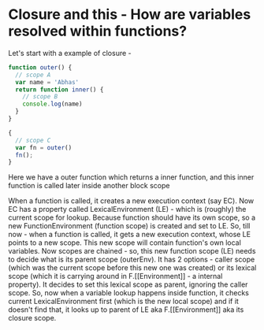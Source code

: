 # Closure and this - How are variables resolved within functions?

Let's start with a example of closure -

```js
function outer() {
  // scope A
  var name = 'Abhas'
  return function inner() {
	// scope B
	console.log(name)  
  }
}

{
  // scope C
  var fn = outer()
  fn();
}
```

Here we have a outer function which returns a inner function, and this inner function is called later inside another block scope

When a function is called, it creates a new execution context (say EC). Now EC has a property called LexicalEnvironment (LE) - which is (roughly) the current scope for lookup. Because function should have its own scope, so a new FunctionEnvironment (function scope) is created and set to LE. So, till now - when a function is called, it gets a new execution context, whose LE points to a new scope. This new scope will contain function's own local variables. Now scopes are chained - so, this new function scope (LE) needs to decide what is its parent scope (outerEnv). It has 2 options - caller scope (which was the current scope before this new one was created) or its lexical scope (which it is carrying around in F.[[Environment]] - a internal property). It decides to set this lexical scope as parent, ignoring the caller scope. So, now when a variable lookup happens inside function, it checks current LexicalEnvironment first (which is the new local scope) and if it doesn't find that, it looks up to parent of LE aka F.[[Environment]] aka its closure scope.

<!--stackedit_data:
eyJoaXN0b3J5IjpbLTUwMDc1Mzk3NSwtMjA3NjkxMTUwNiwxMj
M2NDEyMDU0LC0yMTAyMzk2NzM2LDIwNDc0OTI1ODBdfQ==
-->